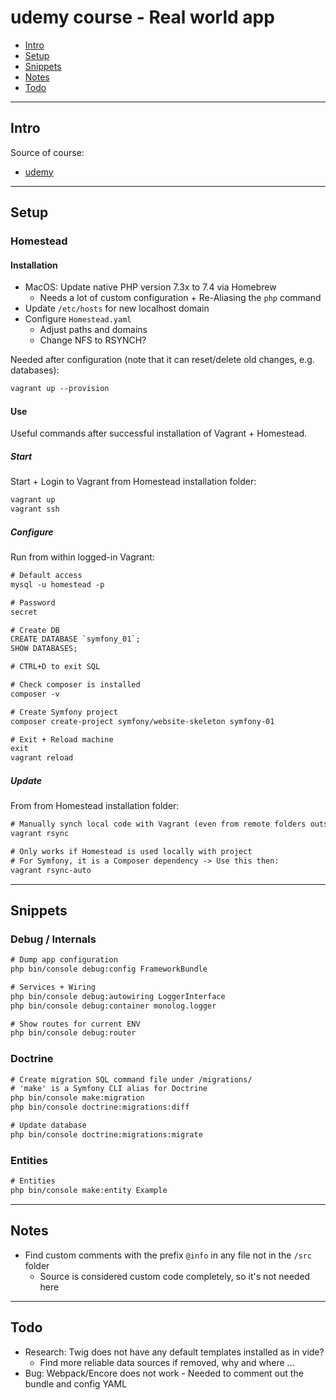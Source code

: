 # udemy course - Real world app

- [Intro](#intro)
- [Setup](#setup)
- [Snippets](#snippets)
- [Notes](#notes)
- [Todo](#todo)

---

## Intro

Source of course:

- [udemy](https://www.udemy.com/course/learn-symfony-4-hands-on-creating-a-real-world-application)

---

## Setup

### Homestead

#### Installation

- MacOS: Update native PHP version 7.3x to 7.4 via Homebrew
  - Needs a lot of custom configuration + Re-Aliasing the `php` command
- Update `/etc/hosts` for new localhost domain
- Configure `Homestead.yaml`
  - Adjust paths and domains
  - Change NFS to RSYNCH?

Needed after configuration (note that it can reset/delete old changes, e.g. databases):

```txt
vagrant up --provision
```

#### Use

Useful commands after successful installation of Vagrant + Homestead.

##### Start

Start + Login to Vagrant from Homestead installation folder:

```txt
vagrant up
vagrant ssh
```

##### Configure

Run from within logged-in Vagrant:

```txt
# Default access
mysql -u homestead -p

# Password
secret

# Create DB
CREATE DATABASE `symfony_01`;
SHOW DATABASES;

# CTRL+D to exit SQL

# Check composer is installed
composer -v

# Create Symfony project
composer create-project symfony/website-skeleton symfony-01

# Exit + Reload machine
exit
vagrant reload
```

##### Update

From from Homestead installation folder:

```txt
# Manually synch local code with Vagrant (even from remote folders outside cwd)
vagrant rsync

# Only works if Homestead is used locally with project
# For Symfony, it is a Composer dependency -> Use this then:
vagrant rsync-auto
```

---

## Snippets

### Debug / Internals

```txt
# Dump app configuration
php bin/console debug:config FrameworkBundle

# Services + Wiring
php bin/console debug:autowiring LoggerInterface
php bin/console debug:container monolog.logger

# Show routes for current ENV
php bin/console debug:router
```

### Doctrine

```txt
# Create migration SQL command file under /migrations/
# 'make' is a Symfony CLI alias for Doctrine
php bin/console make:migration
php bin/console doctrine:migrations:diff

# Update database
php bin/console doctrine:migrations:migrate
```

### Entities

```txt
# Entities
php bin/console make:entity Example
```

---

## Notes

- Find custom comments with the prefix `@info` in any file not in the `/src` folder
  - Source is considered custom code completely, so it's not needed here

---

## Todo

- Research: Twig does not have any default templates installed as in vide?
  - Find more reliable data sources if removed, why and where ...
- Bug: Webpack/Encore does not work - Needed to comment out the bundle and config YAML
